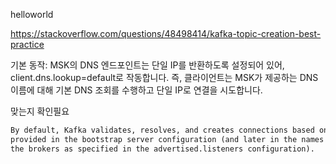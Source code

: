 helloworld

https://stackoverflow.com/questions/48498414/kafka-topic-creation-best-practice


기본 동작: MSK의 DNS 엔드포인트는 단일 IP를 반환하도록 설정되어 있어, client.dns.lookup=default로 작동합니다. 
즉, 클라이언트는 MSK가 제공하는 DNS 이름에 대해 기본 DNS 조회를 수행하고 단일 IP로 연결을 시도합니다.


맞는지 확인필요



````markdown
By default, Kafka validates, resolves, and creates connections based on the hostname
provided in the bootstrap server configuration (and later in the names returned by
the brokers as specified in the advertised.listeners configuration).
````